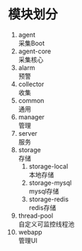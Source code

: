 # 模块划分
01. agent  
    采集Boot
02. agent-core  
    采集核心
03. alarm  
    预警
04. collector  
    收集
05. common  
    通用
06. manager  
    管理
07. server  
    服务
08. storage  
    存储
    01. storage-local  
        本地存储
    02. storage-mysql  
        mysql存储
    03. storage-redis  
        redis存储
09. thread-pool  
    自定义可监控线程池
10. webapp  
    管理UI